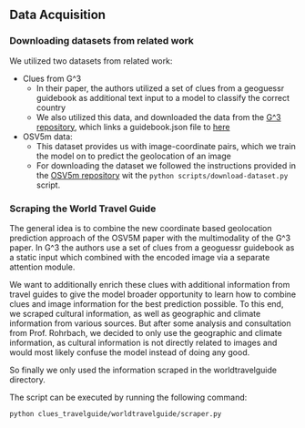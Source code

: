 ## Data Acquisition

### Downloading datasets from related work

We utilized two datasets from related work:

- Clues from G^3
    - In their paper, the authors utilized a set of clues from a geoguessr guidebook as additional text input to a model
      to classify the correct country
    - We also utilized this data, and downloaded the data from
      the [G^3 repository](https://github.com/g-luo/geolocation_via_guidebook_grounding), which links a guidebook.json
      file to [here](http://geolocation_via_guidebook_grounding.berkeleyvision.org/dataset/)
- OSV5m data:
    - This dataset provides us with image-coordinate pairs, which we train the model on to predict the geolocation of an
      image
    - For downloading the dataset we followed the instructions provided in
      the [OSV5m repository](https://github.com/gastruc/osv5m) wit the `python scripts/download-dataset.py` script.

### Scraping the World Travel Guide

The general idea is to combine the new coordinate based geolocation prediction approach of the OSV5M paper with the
multimodality of the G^3 paper.
In G^3 the authors use a set of clues from a geoguessr guidebook as a static input which combined with the encoded image
via a separate attention module.

We want to additionally enrich these clues with additional information from travel guides to give the model broader
opportunity to learn how to combine clues and image information for the best prediction possible.
To this end, we scraped cultural information, as well as geographic and climate information from various sources.
But after some analysis and consultation from Prof. Rohrbach, we decided to only use the geographic and climate
information, as cultural information is not directly related to images and would most likely confuse the model instead
of doing any good.

So finally we only used the information scraped in the worldtravelguide directory.

The script can be executed by running the following command:

```bash
python clues_travelguide/worldtravelguide/scraper.py
```

